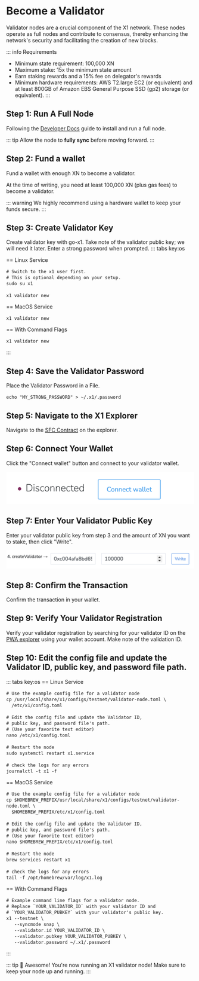 # Become a Validator

Validator nodes are a crucial component of the X1 network.
These nodes operate as full nodes and contribute to consensus,
thereby enhancing the network's security and facilitating the creation of new blocks.

::: info Requirements

- Minimum state requirement: 100,000 XN
- Maximum stake: 15x the minimum state amount
- Earn staking rewards and a 15% fee on delegator's rewards
- Minimum hardware requirements: AWS T2.large EC2 (or equivalent) and at least
  800GB of Amazon EBS General Purpose SSD (gp2) storage (or equivalent).
:::

## Step 1: Run A Full Node

Following the [Developer Docs](../developer) guide to install and run a full node. 

::: tip 
Allow the node to **fully sync** before moving forward.
:::

## Step 2: Fund a wallet

Fund a wallet with enough XN to become a validator. 

At the time of writing, you need at least 100,000 XN (plus gas fees) to become a validator.

::: warning
We highly recommend using a hardware wallet to keep your funds secure.
:::

## Step 3: Create Validator Key

Create validator key with go-x1. Take note of the validator public key; we will need it later. Enter a strong password when prompted.
::: tabs key:os

== Linux Service

```shell [Linux Service]
# Switch to the x1 user first.
# This is optional depending on your setup.
sudo su x1

x1 validator new
```

== MacOS Service

```shell [MacOS Service]
x1 validator new
```

== With Command Flags

```shell [With Command Flags]
x1 validator new
```
:::

## Step 4: Save the Validator Password

Place the Validator Password in a File.

```shell
echo "MY_STRONG_PASSWORD" > ~/.x1/.password
```

## Step 5: Navigate to the X1 Explorer

Navigate to the [SFC Contract](https://explorer.x1-testnet.xen.network/address/0xFC00FACE00000000000000000000000000000000/write-contract#address-tabs) on the explorer.

## Step 6: Connect Your Wallet

Click the "Connect wallet" button and connect to your validator wallet.

[![Connect wallet](connect-wallet.png)](connect-wallet.png)

## Step 7: Enter Your Validator Public Key

Enter your validator public key from step 3 and the amount of XN you want to stake, then click "Write".

[![Connect wallet](create-validator.png)](create-validator.png)

## Step 8: Confirm the Transaction

Confirm the transaction in your wallet.

## Step 9: Verify Your Validator Registration

Verify your validator registration by searching for your validator ID on the [PWA explorer](https://pwa-explorer.x1-testnet.xen.network/staking) using your wallet account.
Make note of the validation ID.

## Step 10: Edit the config file and update the Validator ID, public key, and password file path.

::: tabs key:os
== Linux Service

```shell [Linux Service]
# Use the example config file for a validator node
cp /usr/local/share/x1/configs/testnet/validator-node.toml \
  /etc/x1/config.toml

# Edit the config file and update the Validator ID,
# public key, and password file's path.
# (Use your favorite text editor)
nano /etc/x1/config.toml

# Restart the node
sudo systemctl restart x1.service

# check the logs for any errors
journalctl -t x1 -f
```

== MacOS Service

```shell [MacOS Service]
# Use the example config file for a validator node
cp $HOMEBREW_PREFIX/usr/local/share/x1/configs/testnet/validator-node.toml \
  $HOMEBREW_PREFIX/etc/x1/config.toml

# Edit the config file and update the Validator ID,
# public key, and password file's path.
# (Use your favorite text editor)
nano $HOMEBREW_PREFIX/etc/x1/config.toml

# Restart the node
brew services restart x1

# check the logs for any errors
tail -f /opt/homebrew/var/log/x1.log
```

== With Command Flags

```shell [With Command Flags]
# Example command line flags for a validator node.
# Replace `YOUR_VALIDATOR_ID` with your validator ID and
# `YOUR_VALIDATOR_PUBKEY` with your validator's public key.
x1 --testnet \
   --syncmode snap \
   --validator.id YOUR_VALIDATOR_ID \
   --validator.pubkey YOUR_VALIDATOR_PUBKEY \
   --validator.password ~/.x1/.password
```

:::

::: tip 🎉 Awesome!
You're now running an X1 validator node! Make sure to keep your node up and running.
:::
